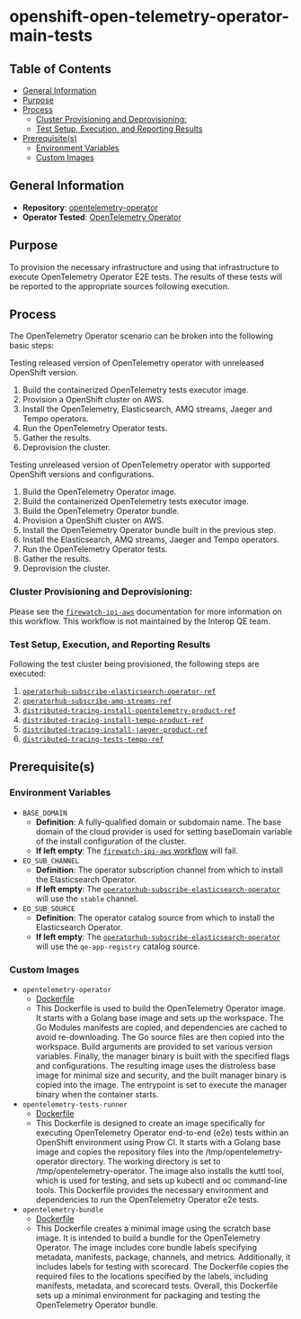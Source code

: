 # openshift-open-telemetry-operator-main-tests<!-- omit from toc -->

## Table of Contents<!-- omit from toc -->
- [General Information](#general-information)
- [Purpose](#purpose)
- [Process](#process)
  - [Cluster Provisioning and Deprovisioning:](#cluster-provisioning-and-deprovisioning)
  - [Test Setup, Execution, and Reporting Results](#test-setup-execution-and-reporting-results)
- [Prerequisite(s)](#prerequisites)
  - [Environment Variables](#environment-variables)
  - [Custom Images](#custom-images)

## General Information

- **Repository**: [opentelemetry-operator](https://github.com/open-telemetry/opentelemetry-operator/blob/main/CONTRIBUTING.md#end-to-end-tests)
- **Operator Tested**: [OpenTelemetry Operator](https://github.com/open-telemetry/opentelemetry-operator)

## Purpose

To provision the necessary infrastructure and using that infrastructure to execute OpenTelemetry Operator E2E tests. The results of these tests will be reported to the appropriate sources following execution.

## Process

The OpenTelemetry Operator scenario can be broken into the following basic steps:

Testing released version of OpenTelemetry operator with unreleased OpenShift version.

1. Build the containerized OpenTelemetry tests executor image.
2. Provision a OpenShift cluster on AWS.
3. Install the OpenTelemetry, Elasticsearch, AMQ streams, Jaeger and Tempo operators.
4. Run the OpenTelemetry Operator tests.
5. Gather the results.
6. Deprovision the cluster.

Testing unreleased version of OpenTelemetry operator with supported OpenShift versions and configurations. 

1. Build the OpenTelemetry Operator image.
2. Build the containerized OpenTelemetry tests executor image.
3. Build the OpenTelemetry Operator bundle.
4. Provision a OpenShift cluster on AWS.
5. Install the OpenTelemetry Operator bundle built in the previous step.
6. Install the Elasticsearch, AMQ streams, Jaeger and Tempo operators.
7. Run the OpenTelemetry Operator tests.
8. Gather the results.
9. Deprovision the cluster. 

### Cluster Provisioning and Deprovisioning:

Please see the [`firewatch-ipi-aws`](https://steps.ci.openshift.org/workflow/firewatch-ipi-aws) documentation for more information on this workflow. This workflow is not maintained by the Interop QE team.

### Test Setup, Execution, and Reporting Results

Following the test cluster being provisioned, the following steps are executed:

1. [`operatorhub-subscribe-elasticsearch-operator-ref`](../../../step-registry/operatorhub/subscribe/elasticsearch-operator/README.md)
2. [`operatorhub-subscribe-amq-streams-ref`](../../../step-registry/operatorhub/subscribe/amq-streams/README.md)
3. [`distributed-tracing-install-opentelemetry-product-ref`](../../../step-registry/distributed-tracing/install/opentelemetry-product/README.md)
4. [`distributed-tracing-install-tempo-product-ref`](../../../step-registry/distributed-tracing/install/tempo-product/README.md)
5. [`distributed-tracing-install-jaeger-product-ref`](../../../step-registry/distributed-tracing/install/jaeger-product/README.md)
6. [`distributed-tracing-tests-tempo-ref`](../../../step-registry/distributed-tracing/tests/tempo/README.md)

## Prerequisite(s)

### Environment Variables

- `BASE_DOMAIN`
  - **Definition**: A fully-qualified domain or subdomain name. The base domain of the cloud provider is used for setting baseDomain variable of the install configuration of the cluster.
  - **If left empty**: The [`firewatch-ipi-aws` workflow](../../../step-registry/firewatch/ipi/aws/firewatch-ipi-aws-workflow.yaml) will fail.
- `EO_SUB_CHANNEL`
  - **Definition**: The operator subscription channel from which to install the Elasticsearch Operator.
  - **If left empty**: The [`operatorhub-subscribe-elasticsearch-operator`](../../../step-registry/operatorhub/subscribe/elasticsearch-operator/README.md) will use the `stable` channel.
- `EO_SUB_SOURCE`
  - **Definition**: The operator catalog source from which to install the Elasticsearch Operator.
  - **If left empty**: The [`operatorhub-subscribe-elasticsearch-operator`](../../../step-registry/operatorhub/subscribe/elasticsearch-operator/README.md) will use the `qe-app-registry` catalog source.


### Custom Images

- `opentelemetry-operator`
  - [Dockerfile](https://github.com/open-telemetry/opentelemetry-operator/blob/main/Dockerfile)
  - This Dockerfile is used to build the OpenTelemetry Operator image. It starts with a Golang base image and sets up the workspace. The Go Modules manifests are copied, and dependencies are cached to avoid re-downloading. The Go source files are then copied into the workspace. Build arguments are provided to set various version variables. Finally, the manager binary is built with the specified flags and configurations. The resulting image uses the distroless base image for minimal size and security, and the built manager binary is copied into the image. The entrypoint is set to execute the manager binary when the container starts.
- `opentelemetry-tests-runner`
  - [Dockerfile](https://github.com/open-telemetry/opentelemetry-operator/blob/main/Dockerfile)
  - This Dockerfile is designed to create an image specifically for executing OpenTelemetry Operator end-to-end (e2e) tests within an OpenShift environment using Prow CI. It starts with a Golang base image and copies the repository files into the /tmp/opentelemetry-operator directory. The working directory is set to /tmp/opentelemetry-operator. The image also installs the kuttl tool, which is used for testing, and sets up kubectl and oc command-line tools. This Dockerfile provides the necessary environment and dependencies to run the OpenTelemetry Operator e2e tests.
- `opentelemetry-bundle`
  - [Dockerfile](https://github.com/open-telemetry/opentelemetry-operator/blob/main/bundle.Dockerfile)
  - This Dockerfile creates a minimal image using the scratch base image. It is intended to build a bundle for the OpenTelemetry Operator. The image includes core bundle labels specifying metadata, manifests, package, channels, and metrics. Additionally, it includes labels for testing with scorecard. The Dockerfile copies the required files to the locations specified by the labels, including manifests, metadata, and scorecard tests. Overall, this Dockerfile sets up a minimal environment for packaging and testing the OpenTelemetry Operator bundle.
